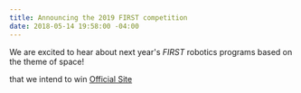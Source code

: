 ```yaml
---
title: Announcing the 2019 FIRST competition
date: 2018-05-14 19:58:00 -04:00
---
```


We are excited to hear about next year's *FIRST* robotics programs based on the theme of space!   

that we intend to win
[Official Site](http://info.firstinspires.org/first-launch-2019)